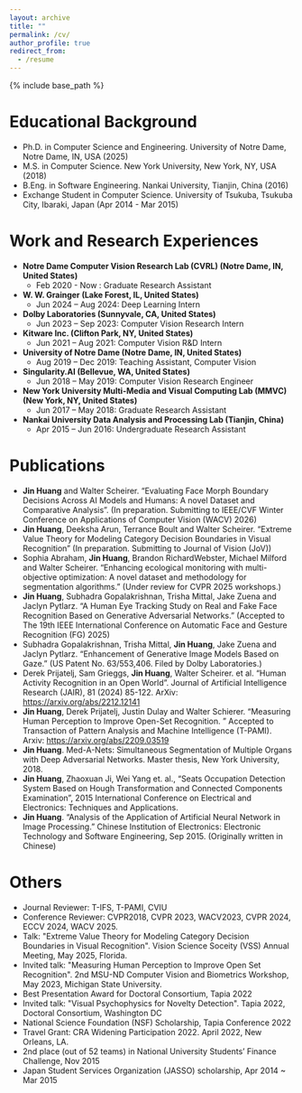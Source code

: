 ```yaml
---
layout: archive
title: ""
permalink: /cv/
author_profile: true
redirect_from:
  - /resume
---
```


{% include base_path %}

Educational Background
======
- Ph.D. in Computer Science and Engineering. University of Notre Dame, Notre Dame, IN, USA (2025)
- M.S. in Computer Science. New York University, New York, NY, USA (2018)
- B.Eng. in Software Engineering. Nankai University, Tianjin, China (2016)
- Exchange Student in Computer Science. University of Tsukuba, Tsukuba City, Ibaraki, Japan (Apr 2014 - Mar 2015)

Work and Research Experiences
======
- **Notre Dame Computer Vision Research Lab (CVRL) (Notre Dame, IN, United States)**
  - Feb 2020 - Now : Graduate Research Assistant
- **W. W. Grainger (Lake Forest, IL, United States)**
  - Jun 2024 – Aug 2024: Deep Learning Intern 
- **Dolby Laboratories (Sunnyvale, CA, United States)**
  - Jun 2023 – Sep 2023: Computer Vision Research Intern 
- **Kitware Inc. (Clifton Park, NY, United States)**
  - Jun 2021 – Aug 2021: Computer Vision R&D Intern 
- **University of Notre Dame (Notre Dame, IN, United States)**
  - Aug 2019 – Dec 2019: Teaching Assistant, Computer Vision
- **Singularity.AI (Bellevue, WA, United States)**
  - Jun 2018 – May 2019: Computer Vision Research Engineer 
- **New York University Multi-Media and Visual Computing Lab (MMVC) (New York, NY, United States)**
  - Jun 2017 – May 2018: Graduate Research Assistant 
- **Nankai University Data Analysis and Processing Lab (Tianjin, China)**
  - Apr 2015 – Jun 2016: Undergraduate Research Assistant

  

Publications
======
- **Jin Huang** and Walter Scheirer. “Evaluating Face Morph Boundary Decisions Across AI Models and Humans: A novel Dataset and Comparative Analysis”. (In preparation. Submitting to IEEE/CVF Winter Conference on Applications of Computer Vision (WACV) 2026)
- **Jin Huang**, Deeksha Arun, Terrance Boult and Walter Scheirer. “Extreme Value Theory for Modeling Category Decision Boundaries in Visual Recognition” (In preparation. Submitting to Journal of Vision (JoV))
- Sophia Abraham, **Jin Huang**, Brandon RichardWebster, Michael Milford and Walter Scheirer. “Enhancing ecological monitoring with multi-objective optimization: A novel dataset and methodology for segmentation algorithms.” (Under review for CVPR 2025 workshops.)
- **Jin Huang**, Subhadra Gopalakrishnan, Trisha Mittal, Jake Zuena and Jaclyn Pytlarz. “A Human Eye Tracking Study on Real and Fake Face Recognition Based on Generative Adversarial Networks.” (Accepted to The 19th IEEE International Conference on Automatic Face and Gesture Recognition (FG) 2025)
- Subhadra Gopalakrishnan, Trisha Mittal, **Jin Huang**, Jake Zuena and Jaclyn Pytlarz. “Enhancement of Generative Image Models Based
on Gaze.” (US Patent No. 63/553,406. Filed by Dolby Laboratories.)
- Derek Prijatelj, Sam Grieggs, **Jin Huang**, Walter Scheirer. et al. “Human Activity Recognition in an Open World”. Journal of Artificial Intelligence Research (JAIR), 81 (2024) 85-122. ArXiv: https://arxiv.org/abs/2212.12141
- **Jin Huang**, Derek Prijatelj, Justin Dulay and Walter Schierer. “Measuring Human Perception to Improve Open-Set Recognition. ” Accepted to Transaction of Pattern Analysis and Machine Intelligence (T-PAMI). Arxiv: https://arxiv.org/abs/2209.03519
- **Jin Huang**. Med-A-Nets: Simultaneous Segmentation of Multiple Organs with Deep Adversarial Networks. Master thesis, New York University, 2018.
- **Jin Huang**, Zhaoxuan Ji, Wei Yang et. al., “Seats Occupation Detection System Based on Hough Transformation and Connected Components Examination”, 2015 International Conference on Electrical and Electronics: Techniques and Applications.
- **Jin Huang**. “Analysis of the Application of Artificial Neural Network in Image Processing.” Chinese Institution of Electronics: Electronic Technology and Software Engineering, Sep 2015. (Originally written in Chinese)
  

  
Others
======
- Journal Reviewer: T-IFS, T-PAMI, CVIU
- Conference Reviewer: CVPR2018, CVPR 2023, WACV2023, CVPR 2024, ECCV 2024, WACV 2025.
- Talk: "Extreme Value Theory for Modeling Category Decision Boundaries in Visual Recognition". Vision Science Soceity (VSS) Annual Meeting, May 2025, Florida.
- Invited talk: "Measuring Human Perception to Improve Open Set Recognition". 2nd MSU-ND Computer Vision and Biometrics Workshop, May 2023, Michigan State University.
- Best Presentation Award for Doctoral Consortium, Tapia 2022
- Invited talk: "Visual Psychophysics for Novelty Detection". Tapia 2022, Doctoral Consortium, Washington DC
- National Science Foundation (NSF) Scholarship, Tapia Conference 2022
- Travel Grant: CRA Widening Participation 2022. April 2022, New Orleans, LA.
- 2nd place (out of 52 teams) in National University Students’ Finance Challenge, Nov 2015
- Japan Student Services Organization (JASSO) scholarship, Apr 2014 ~ Mar 2015
